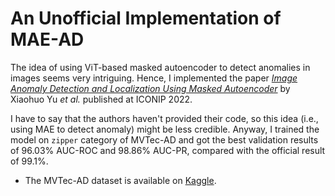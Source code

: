 # An Unofficial Implementation of MAE-AD

The idea of using ViT-based masked autoencoder to detect anomalies in images seems very intriguing. Hence, I implemented the paper [*Image Anomaly Detection and Localization Using Masked Autoencoder*](https://link.springer.com/chapter/10.1007/978-981-99-1645-0_33) by Xiaohuo Yu *et al.* published at ICONIP 2022.

I have to say that the authors haven't provided their code, so this idea (i.e., using MAE to detect anomaly) might be less credible. Anyway, I trained the model on `zipper` category of MVTec-AD and got the best validation results of 96.03% AUC-ROC and 98.86% AUC-PR, compared with the official result of 99.1%.

- The MVTec-AD dataset is available on [Kaggle](https://www.kaggle.com/datasets/ipythonx/mvtec-ad).